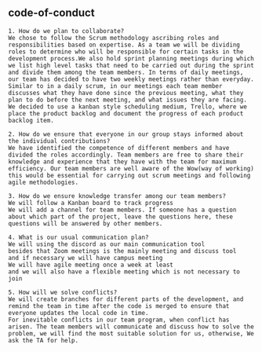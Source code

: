 ## code-of-conduct
    1. How do we plan to collaborate?
    We chose to follow the Scrum methodology ascribing roles and responsibilities based on expertise. As a team we will be dividing roles to determine who will be responsible for certain tasks in the development process.We also hold sprint planning meetings during which we list high level tasks that need to be carried out during the sprint and divide them among the team members. In terms of daily meetings, our team has decided to have two weekly meetings rather than everyday. Similar to in a daily scrum, in our meetings each team member discusses what they have done since the previous meeting, what they plan to do before the next meeting, and what issues they are facing. We decided to use a kanban style scheduling medium, Trello, where we place the product backlog and document the progress of each product backlog item.

    2. How do we ensure that everyone in our group stays informed about the individual contributions?
    We have identified the competence of different members and have divided the roles accordingly. Team members are free to share their knowledge and experience that they have with the team for maximum efficiency. Our team members are well aware of the Wow(way of working) this would be essential for carrying out scrum meetings and following agile methodologies.

    3. How do we ensure knowledge transfer among our team members?
    We will follow a Kanban board to track progress 
    We will add a channel for team members. If someone has a question about which part of the project, leave the questions here, these questions will be answered by other members.

    4. What is our usual communication plan?
    We will using the discord as our main communication tool
    besides that Zoom meetings is the mainly meeting and discuss tool
    and if necessary we will have campus meeting
    We will have agile meeting once a week at least
    and we will also have a flexible meeting which is not necessary to join
    
    5. How will we solve conflicts?
    We will create branches for different parts of the development, and remind the team in time after the code is merged to ensure that everyone updates the local code in time.
    For inevitable conflicts in our team program, when conflict has arisen. The team members will communicate and discuss how to solve the problem, we will find the most suitable solution for us, otherwise, We ask the TA for help.
